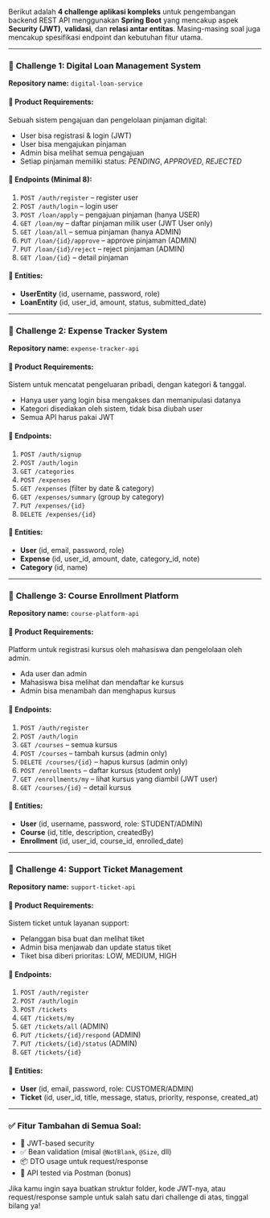 Berikut adalah **4 challenge aplikasi kompleks** untuk pengembangan backend REST API menggunakan **Spring Boot** yang mencakup aspek **Security (JWT)**, **validasi**, dan **relasi antar entitas**. Masing-masing soal juga mencakup spesifikasi endpoint dan kebutuhan fitur utama.

---

### 🧩 **Challenge 1: Digital Loan Management System**

**Repository name:** `digital-loan-service`

#### 📌 Product Requirements:

Sebuah sistem pengajuan dan pengelolaan pinjaman digital:

- User bisa registrasi & login (JWT)
- User bisa mengajukan pinjaman
- Admin bisa melihat semua pengajuan
- Setiap pinjaman memiliki status: _PENDING_, _APPROVED_, _REJECTED_

#### 📡 Endpoints (Minimal 8):

1. `POST /auth/register` – register user
2. `POST /auth/login` – login user
3. `POST /loan/apply` – pengajuan pinjaman (hanya USER)
4. `GET /loan/my` – daftar pinjaman milik user (JWT User only)
5. `GET /loan/all` – semua pinjaman (hanya ADMIN)
6. `PUT /loan/{id}/approve` – approve pinjaman (ADMIN)
7. `PUT /loan/{id}/reject` – reject pinjaman (ADMIN)
8. `GET /loan/{id}` – detail pinjaman

#### 🧾 Entities:

- **UserEntity** (id, username, password, role)
- **LoanEntity** (id, user_id, amount, status, submitted_date)

---

### 🧩 **Challenge 2: Expense Tracker System**

**Repository name:** `expense-tracker-api`

#### 📌 Product Requirements:

Sistem untuk mencatat pengeluaran pribadi, dengan kategori & tanggal.

- Hanya user yang login bisa mengakses dan memanipulasi datanya
- Kategori disediakan oleh sistem, tidak bisa diubah user
- Semua API harus pakai JWT

#### 📡 Endpoints:

1. `POST /auth/signup`
2. `POST /auth/login`
3. `GET /categories`
4. `POST /expenses`
5. `GET /expenses` (filter by date & category)
6. `GET /expenses/summary` (group by category)
7. `PUT /expenses/{id}`
8. `DELETE /expenses/{id}`

#### 🧾 Entities:

- **User** (id, email, password, role)
- **Expense** (id, user_id, amount, date, category_id, note)
- **Category** (id, name)

---

### 🧩 **Challenge 3: Course Enrollment Platform**

**Repository name:** `course-platform-api`

#### 📌 Product Requirements:

Platform untuk registrasi kursus oleh mahasiswa dan pengelolaan oleh admin.

- Ada user dan admin
- Mahasiswa bisa melihat dan mendaftar ke kursus
- Admin bisa menambah dan menghapus kursus

#### 📡 Endpoints:

1. `POST /auth/register`
2. `POST /auth/login`
3. `GET /courses` – semua kursus
4. `POST /courses` – tambah kursus (admin only)
5. `DELETE /courses/{id}` – hapus kursus (admin only)
6. `POST /enrollments` – daftar kursus (student only)
7. `GET /enrollments/my` – lihat kursus yang diambil (JWT user)
8. `GET /courses/{id}` – detail kursus

#### 🧾 Entities:

- **User** (id, username, password, role: STUDENT/ADMIN)
- **Course** (id, title, description, createdBy)
- **Enrollment** (id, user_id, course_id, enrolled_date)

---

### 🧩 **Challenge 4: Support Ticket Management**

**Repository name:** `support-ticket-api`

#### 📌 Product Requirements:

Sistem ticket untuk layanan support:

- Pelanggan bisa buat dan melihat tiket
- Admin bisa menjawab dan update status tiket
- Tiket bisa diberi prioritas: LOW, MEDIUM, HIGH

#### 📡 Endpoints:

1. `POST /auth/register`
2. `POST /auth/login`
3. `POST /tickets`
4. `GET /tickets/my`
5. `GET /tickets/all` (ADMIN)
6. `PUT /tickets/{id}/respond` (ADMIN)
7. `PUT /tickets/{id}/status` (ADMIN)
8. `GET /tickets/{id}`

#### 🧾 Entities:

- **User** (id, email, password, role: CUSTOMER/ADMIN)
- **Ticket** (id, user_id, title, message, status, priority, response, created_at)

---

### ✅ Fitur Tambahan di Semua Soal:

- 🔐 JWT-based security
- ✅ Bean validation (misal `@NotBlank`, `@Size`, dll)
- 📦 DTO usage untuk request/response
- 📃 API tested via Postman (bonus)

Jika kamu ingin saya buatkan struktur folder, kode JWT-nya, atau request/response sample untuk salah satu dari challenge di atas, tinggal bilang ya!
